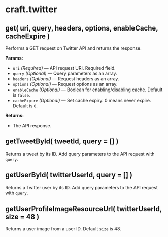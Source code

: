 # craft.twitter

## get( uri, query, headers, options, enableCache, cacheExpire )

Performs a GET request on Twitter API and returns the response.

**Params:**

- `uri` _(Required)_ — API request URI. Required field.
- `query` _(Optional)_ — Query parameters as an array.
- `headers` _(Optional)_ — Request headers as an array.
- `options` _(Optional)_ — Request options as an array.
- `enableCache` _(Optional)_ — Boolean for enabling/disabling cache. Default is `false`.
- `cacheExpire` _(Optional)_ — Set cache expiry. 0 means never expire. Default is `0`.

**Returns:**

- The API response.

## getTweetById( tweetId, query = [] )

Returns a tweet by its ID. Add query parameters to the API request with `query`.

## getUserById( twitterUserId, query = [] )

Returns a Twitter user by its ID. Add query parameters to the API request with `query`.

## getUserProfileImageResourceUrl( twitterUserId, size = 48 )

Returns a user image from a user ID. Default `size` is 48.